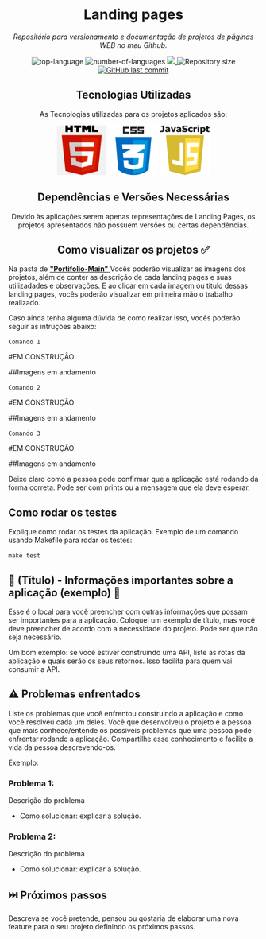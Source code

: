 <!-- Titulo e Subtitulo -->
<h1 align="center">Landing pages</h1>
<p align="center"><i>Repositório para versionamento e documentação de projetos de páginas WEB no meu Github.</i></p>

<!-- Linguagens utilizadas -->
<!-- Informações adicionais no projeto -->

<p align="center" display="inline-block">
  <img src="https://img.shields.io/github/languages/top/Editora-Artigos/article-model" alt="top-language"/>
  <img src="https://img.shields.io/github/languages/count/Editora-Artigos/article-model.svg" alt="number-of-languages"/>
  <a href="https://www.codacy.com/gh/Editora-Artigos/article-model/dashboard?utm_source=github.com&amp;utm_medium=referral&amp;utm_content=Editora-Artigos/article-model&amp;utm_campaign=Badge_Grade">
    <img src="https://app.codacy.com/project/badge/Grade/a148a172d5b6471098a0f0166b08e542"/>
  </a>
  <img alt="Repository size" src="https://img.shields.io/github/repo-size/Editora-Artigos/article-model.svg">
  <a href="https://github.com/Editora-Artigos/article-model/commits/master">
    <img alt="GitHub last commit" src="https://img.shields.io/github/last-commit/Editora-Artigos/article-model.svg">
  </a>

<!-- Informações Sobre as técnologias utilizadas nos Projetos -->

<h2 align="center">Tecnologias Utilizadas</h2>

<p align="center">
  As Tecnologias utilizadas para os projetos aplicados são:
  <p align="center" display="inline-block">
      <img src="https://github.com/Filipe-Alex08/Landing-pages/blob/main/Imagens%20&%20Logos/Programa%C3%A7%C3%A3o/Logo%20-%20HTML5.png?raw=true" width=100vw height=100vh/>
      <img src="https://github.com/Filipe-Alex08/Landing-pages/blob/main/Imagens%20&%20Logos/Programa%C3%A7%C3%A3o/Logo%20-%20CSS3.png?raw=true" width=100vw height=100vh/>
      <img src="https://github.com/Filipe-Alex08/Landing-pages/blob/main/Imagens%20&%20Logos/Programa%C3%A7%C3%A3o/Logo%20-%20JavaScript.png?raw=true" width=100vw height=100vh/>
  </p>
</p>


<h2 align="center">Dependências e Versões Necessárias</h2>
  <p align="center">
    Devido às aplicações serem apenas representações de Landing Pages, os projetos apresentados não possuem versões ou certas dependências.
  </p>


<h2 align="center">Como visualizar os projetos ✅</h2>

Na pasta de <a href=""> **"Portifolio-Main"** </a> Vocês poderão visualizar as imagens dos projetos, além de conter as descrição de cada landing pages e suas utilizadades e observações.
E ao clicar em cada imagem ou titulo dessas landing pages, vocês poderão visualizar em primeira mão o trabalho realizado.

Caso ainda tenha alguma dúvida de como realizar isso, vocês poderão seguir as intruções abaixo:
```
Comando 1
```
#EM CONSTRUÇÂO

##Imagens em andamento

```
Comando 2
```
#EM CONSTRUÇÂO

##Imagens em andamento

```
Comando 3
```
#EM CONSTRUÇÂO

##Imagens em andamento



Deixe claro como a pessoa pode confirmar que a aplicação está rodando da forma correta. Pode ser com prints ou a mensagem que ela deve esperar.

## Como rodar os testes

Explique como rodar os testes da aplicação. Exemplo de um comando usando Makefile para rodar os testes:

```
make test
```

## 📌 (Título) - Informações importantes sobre a aplicação (exemplo) 📌

Esse é o local para você preencher com outras informações que possam ser importantes para a aplicação. Coloquei um exemplo de título, mas você deve preencher de acordo com a necessidade do projeto. Pode ser que não seja necessário.

Um bom exemplo: se você estiver construindo uma API, liste as rotas da aplicação e quais serão os seus retornos. Isso facilita para quem vai consumir a API.


## ⚠️ Problemas enfrentados

Liste os problemas que você enfrentou construindo a aplicação e como você resolveu cada um deles. Você que desenvolveu o projeto é a pessoa que mais conhece/entende os possíveis problemas que uma pessoa pode enfrentar rodando a aplicação. Compartilhe esse conhecimento e facilite a vida da pessoa descrevendo-os.

Exemplo:

### Problema 1:
Descrição do problema
* Como solucionar: explicar a solução.

### Problema 2:
Descrição do problema
* Como solucionar: explicar a solução.

## ⏭️ Próximos passos

Descreva se você pretende, pensou ou gostaria de elaborar uma nova feature para o seu projeto definindo os próximos passos.





